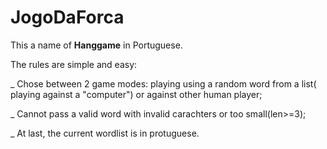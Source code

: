 # JogoDaForca
This a name of **Hanggame** in Portuguese.

The rules are simple and easy:

 _ Chose between 2 game modes: playing using a random word from a list( playing against a "computer") or against other human player;
 
 
 _ Cannot pass a valid word with invalid carachters or too small(len>=3);
 
 
 _ At last, the current wordlist is in protuguese.
 
